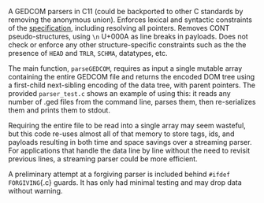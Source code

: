 A GEDCOM parsers in C11 (could be backported to other C standards by removing the anonymous union).
Enforces lexical and syntactic constraints of the [specification](https://gedcom.io/specifications/FamilySearchGEDCOMv7.html),
including resolving all pointers.
Removes CONT pseudo-structures, using `\n` U+000A as line breaks in payloads.
Does not check or enforce any other structure-specific constraints
such as the the presence of `HEAD` and `TRLR`, `SCHMA`, datatypes, etc.

The main function, `parseGEDCOM`, requires as input a single mutable array containing the entire GEDCOM file
and returns the encoded DOM tree using a first-child next-sibling encoding of the data tree, with parent pointers.
The provided `parser_test.c` shows an example of using this:
it reads any number of .ged files from the command line, parses them, then re-serializes them and prints them to stdout.

Requiring the entire file to be read into a single array may seem wasteful,
but this code re-uses almost all of that memory to store tags, ids, and payloads
resulting in both time and space savings over a streaming parser.
For applications that handle the data line by line without the need to revisit previous lines, a streaming parser could be more efficient.

A preliminary attempt at a forgiving parser is included behind `#ifdef FORGIVING`{.c} guards. It has only had minimal testing and may drop data without warning.
